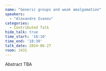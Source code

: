 ```yaml
---
name: "Generic groups and weak amalgamation"
speakers:
  - "Alexandre Ivanov"
categories:
  - Contributed Talk
hide_talk: true
time_start: '18:10'
time_end: '18:30'
talk_date: 2024-06-27
room: J431
---
```


Abstract TBA
